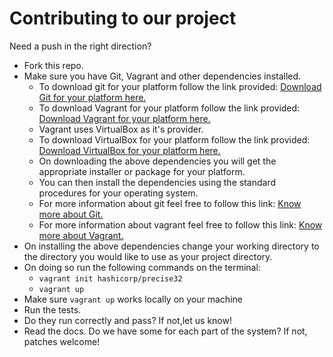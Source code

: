# Contributing to our project

Need a push in the right direction?

* Fork this repo.
* Make sure you have Git, Vagrant and other dependencies installed.
	* To download git for your platform follow the link provided:
  	<a href ="https://git-scm.com/downloads"> Download Git for your platform here. </a>
	* To download Vagrant for your platform follow the link provided:
  	<a href ="http://www.vagrantup.com/downloads"> Download Vagrant for your platform here. </a>
	* Vagrant uses VirtualBox as it's provider.
	* To download VirtualBox for your platform follow the link provided:
  	<a href = "https://www.virtualbox.org/"> Download VirtualBox for your platform here. </a>
	* On downloading the above dependencies you will get the appropriate installer or package for your 		  platform.
	* You can then install the dependencies using the standard procedures for your operating system.
	* For more information about git feel free to follow this link:
  	<a href ="https://git-scm.com/">Know more about Git. </a>
	* For more information about vagrant feel free to follow this link:
  	<a href = "https://docs.vagrantup.com/v2/"> Know more about Vagrant. </a>
* On installing the above dependencies change your working directory to the directory you would like to use 
  as your project directory.
* On doing so run the following commands on the terminal:
	* ```vagrant init hashicorp/precise32```
	* ```vagrant up```
* Make sure ```vagrant up``` works locally on your machine 
* Run the tests.
* Do they run correctly and pass? If not,let us know! 
* Read the docs. Do we have some for each part of the system? If not, patches welcome!

